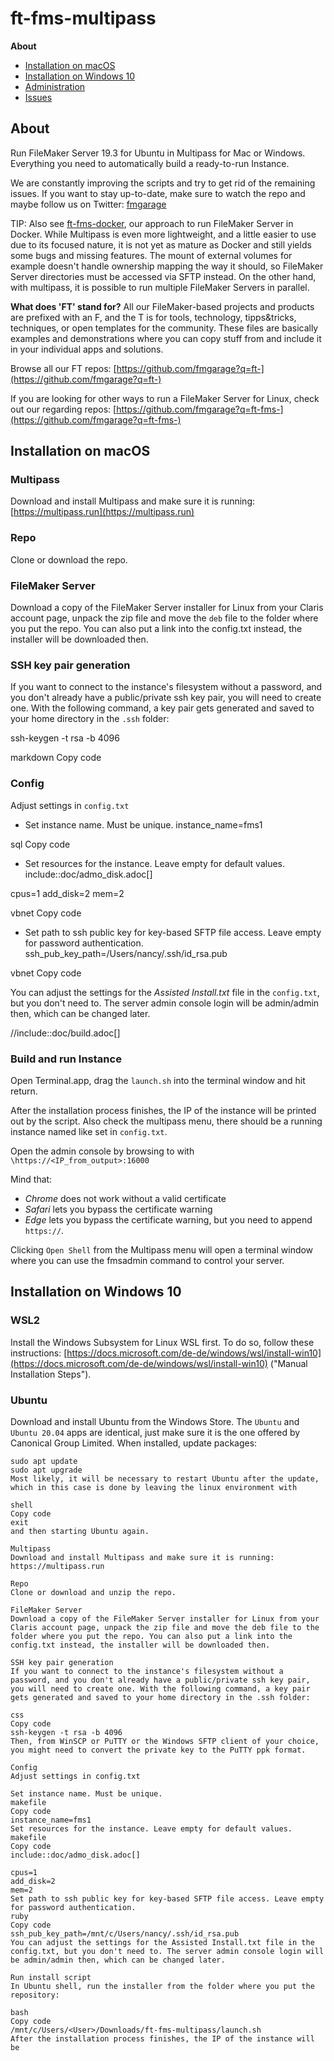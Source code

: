 # ft-fms-multipass

**About**
- [Installation on macOS](#installation-on-macos)
- [Installation on Windows 10](#installation-on-windows-10)
- [Administration](#administration)
- [Issues](#issues)

## About

Run FileMaker Server 19.3 for Ubuntu in Multipass for Mac or Windows. Everything you need to automatically build a ready-to-run Instance.

We are constantly improving the scripts and try to get rid of the remaining issues. If you want to stay up-to-date, make sure to watch the repo and maybe follow us on Twitter: [fmgarage](https://twitter.com/fmgarage)

TIP: Also see [ft-fms-docker](https://github.com/fmgarage/ft-fms-docker), our approach to run FileMaker Server in Docker. While Multipass is even more lightweight, and a little easier to use due to its focused nature, it is not yet as mature as Docker and still yields some bugs and missing features. 
The mount of external volumes for example doesn't handle ownership mapping the way it should, so FileMaker Server directories must be accessed via SFTP instead. 
On the other hand, with multipass, it is possible to run multiple FileMaker Servers in parallel.

**What does 'FT' stand for?**
All our FileMaker-based projects and products are prefixed with an F, and the T is for tools, technology, tipps&tricks, techniques, or open templates for the community. These files are basically examples and demonstrations where you can copy stuff from and include it in your individual apps and solutions.

Browse all our FT repos:
[https://github.com/fmgarage?q=ft-](https://github.com/fmgarage?q=ft-)

If you are looking for other ways to run a FileMaker Server for Linux, check out our regarding repos:
[https://github.com/fmgarage?q=ft-fms-](https://github.com/fmgarage?q=ft-fms-)

## Installation on macOS

### Multipass

Download and install Multipass and make sure it is running: [https://multipass.run](https://multipass.run)

### Repo

Clone or download the repo.

### FileMaker Server

Download a copy of the FileMaker Server installer for Linux from your Claris account page, unpack the zip file and move the `deb` file to the folder where you put the repo. You can also put a link into the config.txt instead, the installer will be downloaded then.

### SSH key pair generation

If you want to connect to the instance's filesystem without a password, and you don't already have a public/private ssh key pair, you will need to create one. With the following command, a key pair gets generated and saved to your home directory in the `.ssh` folder:

ssh-keygen -t rsa -b 4096

markdown
Copy code

### Config

Adjust settings in `config.txt`

- Set instance name. Must be unique.
instance_name=fms1

sql
Copy code

- Set resources for the instance. Leave empty for default values.
include::doc/admo_disk.adoc[]

cpus=1
add_disk=2
mem=2

vbnet
Copy code

- Set path to ssh public key for key-based SFTP file access. Leave empty for password authentication.
ssh_pub_key_path=/Users/nancy/.ssh/id_rsa.pub

vbnet
Copy code

You can adjust the settings for the _Assisted Install.txt_ file in the `config.txt`, but you don't need to. The server admin console login will be admin/admin then, which can be changed later.

//include::doc/build.adoc[]

### Build and run Instance

Open Terminal.app, drag the `launch.sh` into the terminal window and hit return.

After the installation process finishes, the IP of the instance will be printed out by the script.
Also check the multipass menu, there should be a running instance named like set in `config.txt`.

Open the admin console by browsing to with `\https://<IP_from_output>:16000`

Mind that:
- *Chrome* does not work without a valid certificate
- *Safari* lets you bypass the certificate warning
- *Edge* lets you bypass the certificate warning, but you need to append `https://`.

Clicking `Open Shell` from the Multipass menu will open a terminal window where you can use the fmsadmin command to control your server.

## Installation on Windows 10

### WSL2

Install the Windows Subsystem for Linux WSL first. To do so, follow these instructions: [https://docs.microsoft.com/de-de/windows/wsl/install-win10](https://docs.microsoft.com/de-de/windows/wsl/install-win10) ("Manual Installation Steps").

### Ubuntu

Download and install Ubuntu from the Windows Store. The `Ubuntu` and `Ubuntu 20.04` apps are identical, just make sure it is the one offered by Canonical Group Limited.
When installed, update packages:

```shell
sudo apt update
sudo apt upgrade
Most likely, it will be necessary to restart Ubuntu after the update, which in this case is done by leaving the linux environment with

shell
Copy code
exit
and then starting Ubuntu again.

Multipass
Download and install Multipass and make sure it is running: https://multipass.run

Repo
Clone or download and unzip the repo.

FileMaker Server
Download a copy of the FileMaker Server installer for Linux from your Claris account page, unpack the zip file and move the deb file to the folder where you put the repo. You can also put a link into the config.txt instead, the installer will be downloaded then.

SSH key pair generation
If you want to connect to the instance's filesystem without a password, and you don't already have a public/private ssh key pair, you will need to create one. With the following command, a key pair gets generated and saved to your home directory in the .ssh folder:

css
Copy code
ssh-keygen -t rsa -b 4096
Then, from WinSCP or PuTTY or the Windows SFTP client of your choice, you might need to convert the private key to the PuTTY ppk format.

Config
Adjust settings in config.txt

Set instance name. Must be unique.
makefile
Copy code
instance_name=fms1
Set resources for the instance. Leave empty for default values.
makefile
Copy code
include::doc/admo_disk.adoc[]

cpus=1
add_disk=2
mem=2
Set path to ssh public key for key-based SFTP file access. Leave empty for password authentication.
ruby
Copy code
ssh_pub_key_path=/mnt/c/Users/nancy/.ssh/id_rsa.pub
You can adjust the settings for the Assisted Install.txt file in the config.txt, but you don't need to. The server admin console login will be admin/admin then, which can be changed later.

Run install script
In Ubuntu shell, run the installer from the folder where you put the repository:

bash
Copy code
/mnt/c/Users/<User>/Downloads/ft-fms-multipass/launch.sh
After the installation process finishes, the IP of the instance will be